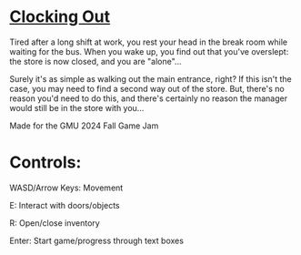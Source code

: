 # [Clocking Out](https://obsidiosteel.itch.io/clocking-out)
Tired after a long shift at work, you rest your head in the break room while waiting for the bus. When you wake up, you find out that you've overslept: the store is now closed, and you are "alone"...

Surely it's as simple as walking out the main entrance, right? If this isn't the case, you may need to find a second way out of the store. But, there's no reason you'd need to do this, and there's certainly no reason the manager would still be in the store with you...

Made for the GMU 2024 Fall Game Jam

# Controls:
WASD/Arrow Keys: Movement

E: Interact with doors/objects

R: Open/close inventory

Enter: Start game/progress through text boxes
